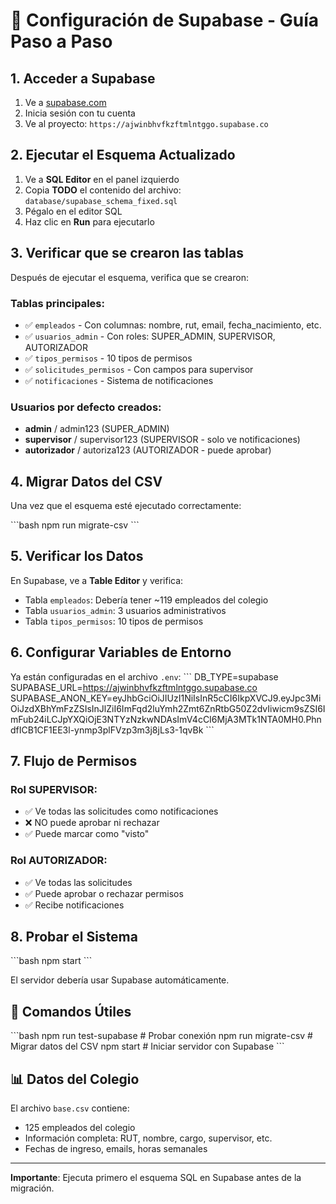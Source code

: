 # 🚀 Configuración de Supabase - Guía Paso a Paso

## 1. Acceder a Supabase

1. Ve a [supabase.com](https://supabase.com) 
2. Inicia sesión con tu cuenta
3. Ve al proyecto: `https://ajwinbhvfkzftmlntggo.supabase.co`

## 2. Ejecutar el Esquema Actualizado

1. Ve a **SQL Editor** en el panel izquierdo
2. Copia **TODO** el contenido del archivo: `database/supabase_schema_fixed.sql`
3. Pégalo en el editor SQL
4. Haz clic en **Run** para ejecutarlo

## 3. Verificar que se crearon las tablas

Después de ejecutar el esquema, verifica que se crearon:

### Tablas principales:
- ✅ `empleados` - Con columnas: nombre, rut, email, fecha_nacimiento, etc.
- ✅ `usuarios_admin` - Con roles: SUPER_ADMIN, SUPERVISOR, AUTORIZADOR
- ✅ `tipos_permisos` - 10 tipos de permisos
- ✅ `solicitudes_permisos` - Con campos para supervisor
- ✅ `notificaciones` - Sistema de notificaciones

### Usuarios por defecto creados:
- **admin** / admin123 (SUPER_ADMIN)
- **supervisor** / supervisor123 (SUPERVISOR - solo ve notificaciones)
- **autorizador** / autoriza123 (AUTORIZADOR - puede aprobar)

## 4. Migrar Datos del CSV

Una vez que el esquema esté ejecutado correctamente:

\`\`\`bash
npm run migrate-csv
\`\`\`

## 5. Verificar los Datos

En Supabase, ve a **Table Editor** y verifica:
- Tabla `empleados`: Debería tener ~119 empleados del colegio
- Tabla `usuarios_admin`: 3 usuarios administrativos
- Tabla `tipos_permisos`: 10 tipos de permisos

## 6. Configurar Variables de Entorno

Ya están configuradas en el archivo `.env`:
\`\`\`
DB_TYPE=supabase
SUPABASE_URL=https://ajwinbhvfkzftmlntggo.supabase.co
SUPABASE_ANON_KEY=eyJhbGciOiJIUzI1NiIsInR5cCI6IkpXVCJ9.eyJpc3MiOiJzdXBhYmFzZSIsInJlZiI6ImFqd2luYmh2Zmt6ZnRtbG50Z2dvIiwicm9sZSI6ImFub24iLCJpYXQiOjE3NTYzNzkwNDAsImV4cCI6MjA3MTk1NTA0MH0.PhndfICB1CF1EE3l-ynmp3plFVzp3m3j8jLs3-1qvBk
\`\`\`

## 7. Flujo de Permisos

### Rol SUPERVISOR:
- ✅ Ve todas las solicitudes como notificaciones
- ❌ NO puede aprobar ni rechazar
- ✅ Puede marcar como "visto"

### Rol AUTORIZADOR:
- ✅ Ve todas las solicitudes
- ✅ Puede aprobar o rechazar permisos
- ✅ Recibe notificaciones

## 8. Probar el Sistema

\`\`\`bash
npm start
\`\`\`

El servidor debería usar Supabase automáticamente.

## 🔧 Comandos Útiles

\`\`\`bash
npm run test-supabase     # Probar conexión
npm run migrate-csv       # Migrar datos del CSV
npm start                # Iniciar servidor con Supabase
\`\`\`

## 📊 Datos del Colegio

El archivo `base.csv` contiene:
- 125 empleados del colegio
- Información completa: RUT, nombre, cargo, supervisor, etc.
- Fechas de ingreso, emails, horas semanales

---

**Importante**: Ejecuta primero el esquema SQL en Supabase antes de la migración.